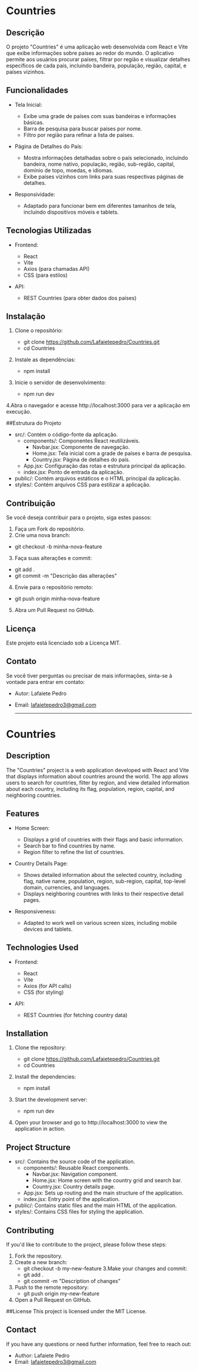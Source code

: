 # Countries
## Descrição
O projeto "Countries" é uma aplicação web desenvolvida com React e Vite que exibe informações sobre países ao redor do mundo. O aplicativo permite aos usuários procurar países, filtrar por região e visualizar detalhes específicos de cada país, incluindo bandeira, população, região, capital, e países vizinhos.

## Funcionalidades
- Tela Inicial:
  - Exibe uma grade de países com suas bandeiras e informações básicas.
  - Barra de pesquisa para buscar países por nome.
  - Filtro por região para refinar a lista de países.

- Página de Detalhes do País:
  - Mostra informações detalhadas sobre o país selecionado, incluindo bandeira, nome nativo, população, região, sub-região, capital, domínio de topo, moedas, e idiomas.
  - Exibe países vizinhos com links para suas respectivas páginas de detalhes.
    
- Responsividade:
  - Adaptado para funcionar bem em diferentes tamanhos de tela, incluindo dispositivos móveis e tablets.

## Tecnologias Utilizadas

- Frontend:
  - React
  - Vite
  - Axios (para chamadas API)
  - CSS (para estilos)
    
- API:
  - REST Countries (para obter dados dos países)

## Instalação
1. Clone o repositório:
    - git clone https://github.com/Lafaietepedro/Countries.git  
    - cd Countries

2. Instale as dependências:
    - npm install

3. Inicie o servidor de desenvolvimento:
    - npm run dev

4.Abra o navegador e acesse http://localhost:3000 para ver a aplicação em execução.

##Estrutura do Projeto
- src/: Contém o código-fonte da aplicação.
  - components/: Componentes React reutilizáveis.
    - Navbar.jsx: Componente de navegação.
    - Home.jsx: Tela inicial com a grade de países e barra de pesquisa.
    - Country.jsx: Página de detalhes do país.
  - App.jsx: Configuração das rotas e estrutura principal da aplicação.
  - index.jsx: Ponto de entrada da aplicação.
- public/: Contém arquivos estáticos e o HTML principal da aplicação.
- styles/: Contém arquivos CSS para estilizar a aplicação.

## Contribuição
Se você deseja contribuir para o projeto, siga estes passos:

1. Faça um Fork do repositório.
2. Crie uma nova branch:
- git checkout -b minha-nova-feature
3. Faça suas alterações e commit:
- git add .  
- git commit -m "Descrição das alterações"
4. Envie para o repositório remoto:
- git push origin minha-nova-feature
5. Abra um Pull Request no GitHub.

## Licença
Este projeto está licenciado sob a Licença MIT.

## Contato
Se você tiver perguntas ou precisar de mais informações, sinta-se à vontade para entrar em contato:
- Autor: Lafaiete Pedro
- Email: lafaietepedro3@gmail.com

  ---

# Countries
## Description
The "Countries" project is a web application developed with React and Vite that displays information about countries around the world. The app allows users to search for countries, filter by region, and view detailed information about each country, including its flag, population, region, capital, and neighboring countries.

## Features
- Home Screen:
  - Displays a grid of countries with their flags and basic information.
  - Search bar to find countries by name.
  - Region filter to refine the list of countries.

- Country Details Page:
  - Shows detailed information about the selected country, including flag, native name, population, region, sub-region, capital, top-level domain, currencies, and languages.
  - Displays neighboring countries with links to their respective detail pages.

- Responsiveness:
  - Adapted to work well on various screen sizes, including mobile devices and tablets.

## Technologies Used
- Frontend:
  - React
  - Vite
  - Axios (for API calls)
  - CSS (for styling)

- API:
  - REST Countries (for fetching country data)

## Installation
1. Clone the repository:
    - git clone https://github.com/Lafaietepedro/Countries.git  
    - cd Countries

2. Install the dependencies:
    - npm install

3. Start the development server:
    - npm run dev

4. Open your browser and go to http://localhost:3000 to view the application in action.

## Project Structure
- src/: Contains the source code of the application.
  - components/: Reusable React components.
    - Navbar.jsx: Navigation component.
    - Home.jsx: Home screen with the country grid and search bar.
    - Country.jsx: Country details page.
  - App.jsx: Sets up routing and the main structure of the application.
  - index.jsx: Entry point of the application.
- public/: Contains static files and the main HTML of the application.
- styles/: Contains CSS files for styling the application.

## Contributing
If you'd like to contribute to the project, please follow these steps:

1. Fork the repository.
2. Create a new branch:
    - git checkout -b my-new-feature
3.Make your changes and commit:
    - git add .  
    - git commit -m "Description of changes"
4. Push to the remote repository:
    - git push origin my-new-feature
5. Open a Pull Request on GitHub.

##License
This project is licensed under the MIT License.

## Contact
If you have any questions or need further information, feel free to reach out:
- Author: Lafaiete Pedro
- Email: lafaietepedro3@gmail.com
